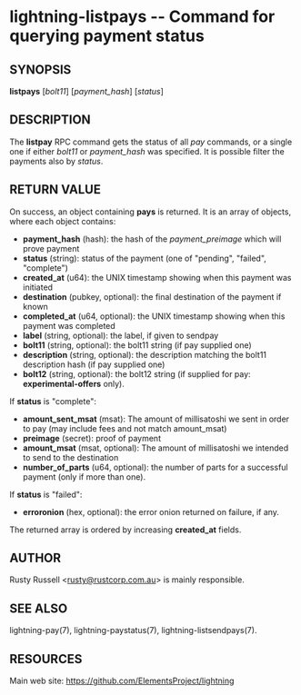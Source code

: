 lightning-listpays -- Command for querying payment status
=========================================================

SYNOPSIS
--------

**listpays** [*bolt11*] [*payment\_hash*] [*status*]

DESCRIPTION
-----------

The **listpay** RPC command gets the status of all *pay* commands, or a
single one if either *bolt11* or *payment\_hash* was specified.
It is possible filter the payments also by *status*.

RETURN VALUE
------------

[comment]: # (GENERATE-FROM-SCHEMA-START)
On success, an object containing **pays** is returned.  It is an array of objects, where each object contains:

- **payment\_hash** (hash): the hash of the *payment\_preimage* which will prove payment
- **status** (string): status of the payment (one of "pending", "failed", "complete")
- **created\_at** (u64): the UNIX timestamp showing when this payment was initiated
- **destination** (pubkey, optional): the final destination of the payment if known
- **completed\_at** (u64, optional): the UNIX timestamp showing when this payment was completed
- **label** (string, optional): the label, if given to sendpay
- **bolt11** (string, optional): the bolt11 string (if pay supplied one)
- **description** (string, optional): the description matching the bolt11 description hash (if pay supplied one)
- **bolt12** (string, optional): the bolt12 string (if supplied for pay: **experimental-offers** only).

If **status** is "complete":

  - **amount\_sent\_msat** (msat): The amount of millisatoshi we sent in order to pay (may include fees and not match amount\_msat)
  - **preimage** (secret): proof of payment
  - **amount\_msat** (msat, optional): The amount of millisatoshi we intended to send to the destination
  - **number\_of\_parts** (u64, optional): the number of parts for a successful payment (only if more than one).

If **status** is "failed":

  - **erroronion** (hex, optional): the error onion returned on failure, if any.

[comment]: # (GENERATE-FROM-SCHEMA-END)

The returned array is ordered by increasing **created\_at** fields.

AUTHOR
------

Rusty Russell <<rusty@rustcorp.com.au>> is mainly responsible.

SEE ALSO
--------

lightning-pay(7), lightning-paystatus(7), lightning-listsendpays(7).

RESOURCES
---------

Main web site: <https://github.com/ElementsProject/lightning>

[comment]: # ( SHA256STAMP:1485c07b6a62b67169675ecd1e6e42f34fb371c2eb687adf7451ad1bec5dcc50)
